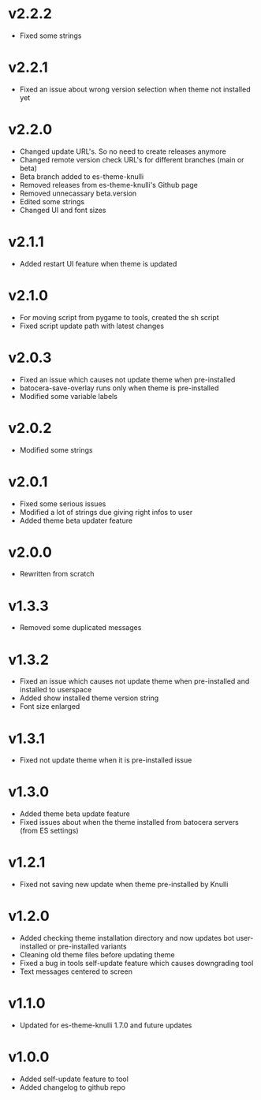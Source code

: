 # v2.2.2
- Fixed some strings

# v2.2.1
- Fixed an issue about wrong version selection when theme not installed yet

# v2.2.0
- Changed update URL's. So no need to create releases anymore
- Changed remote version check URL's for different branches (main or beta)
- Beta branch added to es-theme-knulli
- Removed releases from es-theme-knulli's Github page
- Removed unnecassary beta.version
- Edited some strings
- Changed UI and font sizes

# v2.1.1
- Added restart UI feature when theme is updated

# v2.1.0
- For moving script from pygame to tools, created the sh script
- Fixed script update path with latest changes

# v2.0.3
- Fixed an issue which causes not update theme when pre-installed
- batocera-save-overlay runs only when theme is pre-installed
- Modified some variable labels

# v2.0.2
- Modified some strings

# v2.0.1
- Fixed some serious issues
- Modified a lot of strings due giving right infos to user
- Added theme beta updater feature

# v2.0.0
- Rewritten from scratch

# v1.3.3
- Removed some duplicated messages

# v1.3.2
- Fixed an issue which causes not update theme when pre-installed and installed to userspace
- Added show installed theme version string
- Font size enlarged

# v1.3.1
- Fixed not update theme when it is pre-installed issue

# v1.3.0
- Added theme beta update feature
- Fixed issues about when the theme installed from batocera servers (from ES settings)

# v1.2.1
- Fixed not saving new update when theme pre-installed by Knulli

# v1.2.0
- Added checking theme installation directory and now updates bot user-installed or pre-installed variants
- Cleaning old theme files before updating theme
- Fixed a bug in tools self-update feature which causes downgrading tool
- Text messages centered to screen

# v1.1.0
- Updated for es-theme-knulli 1.7.0 and future updates

# v1.0.0
- Added self-update feature to tool
- Added changelog to github repo
